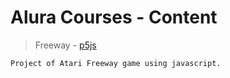 # Alura Courses - Content

> Freeway - [p5js](https://editor.p5js.org/glaubercc/full/LLgvYyJRZ) 
```
Project of Atari Freeway game using javascript. 
```
